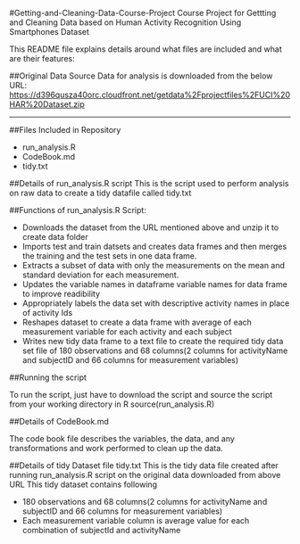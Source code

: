 #Getting-and-Cleaning-Data-Course-Project
Course Project for Gettting and Cleaning Data based on Human Activity Recognition Using Smartphones Dataset

This README file explains details around what files are included and what are their features:

##Original Data Source
Data for analysis is downloaded from the below URL:
https://d396qusza40orc.cloudfront.net/getdata%2Fprojectfiles%2FUCI%20HAR%20Dataset.zip
_______________________________________________________________________________________
##Files Included in Repository
* run_analysis.R
* CodeBook.md
* tidy.txt

##Details of run_analysis.R script
This is the script used to perform analysis on raw data to create a tidy datafile called tidy.txt

##Functions of run_analysis.R Script:

* Downloads the dataset from the URL mentioned above and unzip it to create data folder
* Imports test and train datsets and creates data frames and then merges the training and the test sets in one data             frame.
* Extracts a subset of data with only the measurements on the mean and standard deviation for each measurement. 
* Updates the variable names in dataframe variable names for data frame to improve readibility
* Appropriately labels the data set with descriptive activity names in place of activity Ids
* Reshapes dataset to create a data frame with average of each measurement variable for each activity and each subject
* Writes new tidy data frame to a text file to create the required tidy data set file of 180 observations and 68 columns(2     columns for activityName and subjectID and 66 columns for measurement variables)

##Running the script

To run the script, just have to download the script and source the script from your working directory in R source(run_analysis.R)

##Details of CodeBook.md

The code book file describes the variables, the data, and any transformations and work performed to clean up the data.

##Details of tidy Dataset file tidy.txt
This is the tidy data file created after running run_analysis.R script on the original data downloaded from above URL 
This tidy dataset contains following
* 180 observations and 68 columns(2 columns for activityName and subjectID and 66 columns for measurement variables)
* Each measurement variable column is average value for each combination of subjectId and activityName


